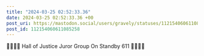```yaml
---
title: "2024-03-25 02:52:33.36"
date: 2024-03-25 02:52:33.36 +00
post_uri: https://mastodon.social/users/gravely/statuses/112154060611085258
post_id: 112154060611085258
---
```

🫱🏼‍🫲🏽 Hall of Justice Juror Group On Standby 611 🫱🏼‍🫲🏽



